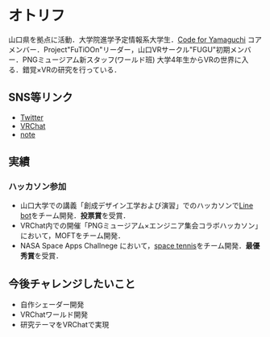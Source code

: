 # オトリフ

山口県を拠点に活動．大学院進学予定情報系大学生．[Code for Yamaguchi](https://codeforyamaguchi.org/) コアメンバー．Project"FuTiOOn"リーダー，山口VRサークル"FUGU"初期メンバー．PNGミュージアム新スタッフ(ワールド班)
大学4年生からVRの世界に入る．錯覚×VRの研究を行っている．

## SNS等リンク
- [Twitter](https://x.com/Otoriff_VR)
- [VRChat](https://vrchat.com/home/user/usr_280a2ecc-6287-48c4-8dde-0ed41c1abcba)
- [note](https://note.com/otoriff)

## 実績
### ハッカソン参加
- 山口大学での講義「創成デザイン工学および演習」でのハッカソンで[Line bot](https://github.com/HUTOSHI-souseidesign/Support_Camper)をチーム開発．**投票賞**を受賞．
- VRChat内での開催「PNGミュージアム×エンジニア集会コラボハッカソン」において，MOFTをチーム開発．
- NASA Space Apps Challnege において，[space tennis](https://vrchat.com/home/world/wrld_f1d265c6-c768-4997-b1d2-e39466fe57c7/info)をチーム開発．**最優秀賞**を受賞．

## 今後チャレンジしたいこと
- 自作シェーダー開発
- VRChatワールド開発
- 研究テーマをVRChatで実現
